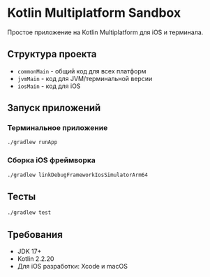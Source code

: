 # Kotlin Multiplatform Sandbox

Простое приложение на Kotlin Multiplatform для iOS и терминала.

## Структура проекта

- `commonMain` - общий код для всех платформ
- `jvmMain` - код для JVM/терминальной версии
- `iosMain` - код для iOS

## Запуск приложений

### Терминальное приложение
```bash
./gradlew runApp
```

### Сборка iOS фреймворка
```bash
./gradlew linkDebugFrameworkIosSimulatorArm64
```

## Тесты
```bash
./gradlew test
```

## Требования
- JDK 17+
- Kotlin 2.2.20
- Для iOS разработки: Xcode и macOS